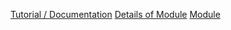 [Tutorial / Documentation](donbot/donbotdemo.ipynb)
[Details of Module](donbot/donbot.ipynb)
[Module](donbot/donbot.py)
